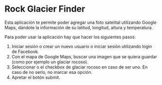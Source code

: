 # Rock Glacier Finder

Esta aplicación te permite poder agregar una foto satelital utilizando Google Maps, dándote la información de su latitud, longitud, altura y temperatura.

Para poder usar la aplicación hay que hacer los siguientes pasos:

1) Iniciar sesión o crear un nuevo usuario o iniciar sesión utilizando login de Facebook.
2) Con el mapa de Google Maps, buscar una imagen que se quiera guardar (como por ejemplo un glaciar rocoso).
3) Seleccionar o el checkbox de glaciar rocoso en caso de ser uno. En caso de no serlo, no marcar esa opción.
4) Apretar el botón submit.
